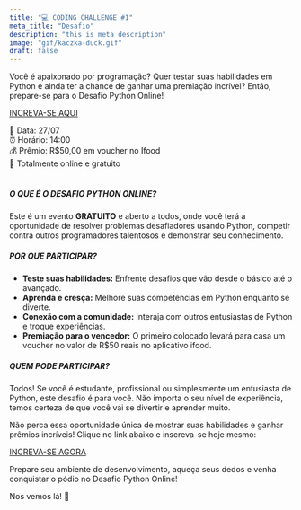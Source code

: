 ```yaml
---
title: "💻 CODING CHALLENGE #1"
meta_title: "Desafio"
description: "this is meta description"
image: "gif/kaczka-duck.gif"
draft: false
---
```


Você é apaixonado por programação? Quer testar suas habilidades em Python e ainda ter a chance de ganhar uma premiação incrível? Então, prepare-se para o Desafio Python Online!

[INCREVA-SE AQUI](https://www.hackerrank.com/algoritmo-aberto)<br>

📅 Data: 27/07 <br>
⏰ Horário: 14:00 <br>
💰 Prêmio: R$50,00 em voucher no Ifood <br>
📌 Totalmente online e gratuito <br>
<br>


<!-- <span style="color:white"><b>O que é o Desafio Python Online?</b></span> -->
<h5>O QUE É O DESAFIO PYTHON ONLINE?</h5>

Este é um evento **GRATUITO** e aberto a todos, onde você terá a oportunidade de resolver problemas desafiadores usando Python, competir contra outros programadores talentosos e demonstrar seu conhecimento.


<h5>POR QUE PARTICIPAR?</h5>

- **Teste suas habilidades:** Enfrente desafios que vão desde o básico até o avançado.
- **Aprenda e cresça:** Melhore suas competências em Python enquanto se diverte.
- **Conexão com a comunidade:** Interaja com outros entusiastas de Python e troque experiências.
- **Premiação para o vencedor:** O primeiro colocado levará para casa um voucher no valor de R$50 reais no aplicativo ifood.

<h5>QUEM PODE PARTICIPAR?</h5>

Todos! Se você é estudante, profissional ou simplesmente um entusiasta de Python, este desafio é para você. Não importa o seu nível de experiência, temos certeza de que você vai se divertir e aprender muito.

Não perca essa oportunidade única de mostrar suas habilidades e ganhar prêmios incríveis! Clique no link abaixo e inscreva-se hoje mesmo:

[INCREVA-SE AGORA](https://www.hackerrank.com/algoritmo-aberto)<br>

Prepare seu ambiente de desenvolvimento, aqueça seus dedos e venha conquistar o pódio no Desafio Python Online!

Nos vemos lá! 🚀